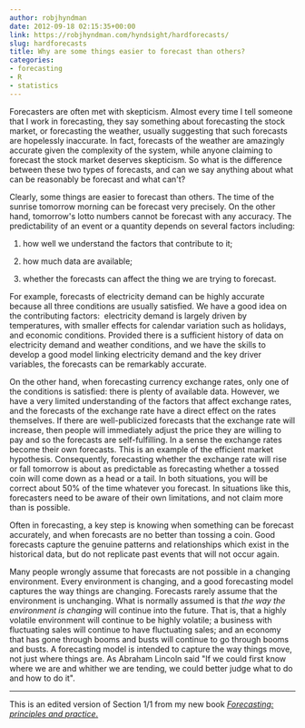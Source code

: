 ```yaml
---
author: robjhyndman
date: 2012-09-18 02:15:35+00:00
link: https://robjhyndman.com/hyndsight/hardforecasts/
slug: hardforecasts
title: Why are some things easier to forecast than others?
categories:
- forecasting
- R
- statistics
---
```


Forecasters are often met with skepticism. Almost every time I tell someone that I work in forecasting, they say something about forecasting the stock market, or forecasting the weather, usually suggesting that such forecasts are hopelessly inaccurate. In fact, forecasts of the weather are amazingly accurate given the complexity of the system, while anyone claiming to forecast the stock market deserves skepticism. So what is the difference between these two types of forecasts, and can we say anything about what can be reasonably be forecast and what can't?<!-- more -->

Clearly, some things are easier to forecast than others. The time of the sunrise tomorrow morning can be forecast very precisely. On the other hand, tomorrow's lotto numbers cannot be forecast with any accuracy. The predictability of an event or a quantity depends on several factors including:




  1. how well we understand the factors that contribute to it;


  2. how much data are available;


  3. whether the forecasts can affect the thing we are trying to forecast.


For example, forecasts of electricity demand can be highly accurate because all three conditions are usually satisfied. We have a good idea on the contributing factors:  electricity demand is largely driven by temperatures, with smaller effects for calendar variation such as holidays, and economic conditions. Provided there is a sufficient history of data on electricity demand and weather conditions, and we have the skills to develop a good model linking electricity demand and the key driver variables, the forecasts can be remarkably accurate.

On the other hand, when forecasting currency exchange rates, only one of the conditions is satisfied: there is plenty of available data. However, we have a very limited understanding of the factors that affect exchange rates, and the forecasts of the exchange rate have a direct effect on the rates themselves. If there are well-publicized forecasts that the exchange rate will increase, then people will immediately adjust the price they are willing to pay and so the forecasts are self-fulfilling. In a sense the exchange rates become their own forecasts. This is an example of the efficient market hypothesis. Consequently, forecasting whether the exchange rate will rise or fall tomorrow is about as predictable as forecasting whether a tossed coin will come down as a head or a tail. In both situations, you will be correct about 50% of the time whatever you forecast. In situations like this, forecasters need to be aware of their own limitations, and not claim more than is possible.

Often in forecasting, a key step is knowing when something can be forecast accurately, and when forecasts are no better than tossing a coin. Good forecasts capture the genuine patterns and relationships which exist in the historical data, but do not replicate past events that will not occur again.

Many people wrongly assume that forecasts are not possible in a changing environment. Every environment is changing, and a good forecasting model captures the way things are changing. Forecasts rarely assume that the environment is unchanging. What is normally assumed is that _the way the environment is changing_ will continue into the future. That is, that a highly volatile environment will continue to be highly volatile; a business with fluctuating sales will continue to have fluctuating sales; and an economy that has gone through booms and busts will continue to go through booms and busts. A forecasting model is intended to capture the way things move, not just where things are. As Abraham Lincoln said "If we could first know where we are and whither we are tending, we could better judge what to do and how to do it".





* * *



This is an edited version of Section 1­/1 from my new book [_Forecasting: principles and practice_.](http://otexts.org/fpp/1/1/)

